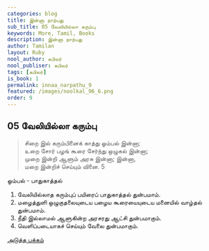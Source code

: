 ```yaml
---
categories: blog
title: இன்னா நாற்பது
sub_title: 05 வேலியில்லா கரும்பு
keywords: More, Tamil, Books
description: இன்னா நாற்பது
author: Tamilan
layout: Ruby
nool_author: கபிலர்
nool_publiser: கபிலர்
tags: [கபிலர்]
is_book: 1
permalink: innaa_narpathu_9
featured: /images/noolkal_96_6.png
order: 9
---
```



## 05 வேலியில்லா கரும்பு

> சிறை இல் கரும்பினைக் காத்து ஓம்பல் இன்னா;  
>  உறை சோர் பழங் கூரை சேர்ந்து ஒழுகல் இன்னா;  
>  முறை இன்றி ஆளும் அரசு இன்னா; இன்னா,  
>  மறை இன்றிச் செய்யும் வினை. 5

ஓம்பல் - பாதுகாத்தல்

  1. வேலியில்லாத கரும்புப் பயிரைப் பாதுகாத்தல் துன்பமாம். 
  2. மழைத்துளி ஒழுகுதலையுடைய பழைய கூரையையுடைய மனையில் வாழ்தல் துன்பமாம். 
  3. நீதி இல்லாமல் ஆளுகின்ற அரசரது ஆட்சி துன்பமாகும். 
  4. வெளிப்படையாகச் செய்யும் வேலை துன்பமாகும். 

[அடுத்த பக்கம்](innaa_narpathu_10)